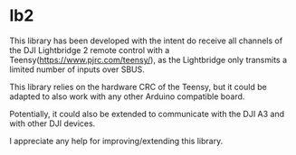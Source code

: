 # lb2

This library has been developed with the intent do receive all channels of the DJI Lightbridge 2 remote control with a Teensy(https://www.pjrc.com/teensy/), as the Lightbridge only transmits a limited number of inputs over SBUS.

This library relies on the hardware CRC of the Teensy, but it could be adapted to also work with any other Arduino compatible board.

Potentially, it could also be extended to communicate with the DJI A3 and with other DJI devices.

I appreciate any help for improving/extending this library.
